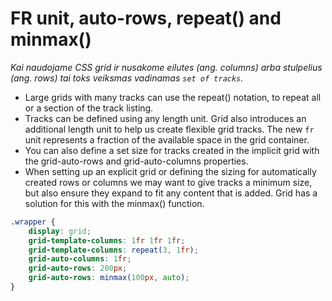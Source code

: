 # FR unit, auto-rows, repeat() and minmax()

*Kai naudojame CSS grid ir nusakome eilutes (ang. columns) arba stulpelius (ang. rows) tai toks veiksmas vadinamas `set of tracks`.*

* Large grids with many tracks can use the repeat() notation, to repeat all or a section of the track listing.
* Tracks can be defined using any length unit. Grid also introduces an additional length unit to help us create flexible grid tracks. The new `fr` unit represents a fraction of the available space in the grid container.
* You can also define a set size for tracks created in the implicit grid with the grid-auto-rows and grid-auto-columns properties.
* When setting up an explicit grid or defining the sizing for automatically created rows or columns we may want to give tracks a minimum size, but also ensure they expand to fit any content that is added. Grid has a solution for this with the minmax() function.



```css
.wrapper {
    display: grid;
    grid-template-columns: 1fr 1fr 1fr;
    grid-template-columns: repeat(3, 1fr);
    grid-auto-columns: 1fr;
    grid-auto-rows: 200px;
    grid-auto-rows: minmax(100px, auto);
}
```
 